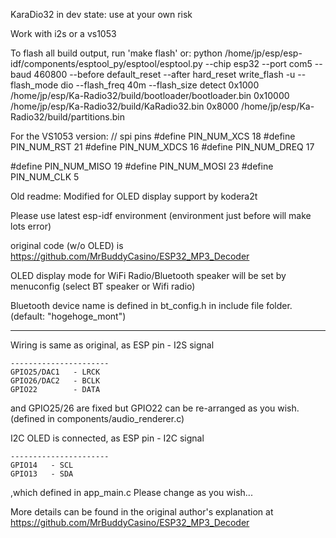 KaraDio32 in dev state: use at your own risk

Work with i2s or a vs1053

To flash all build output, run 'make flash' or:
python /home/jp/esp/esp-idf/components/esptool_py/esptool/esptool.py --chip esp32 --port com5 --baud 460800 --before default_reset --after hard_reset write_flash -u --flash_mode dio --flash_freq 40m --flash_size detect 0x1000 /home/jp/esp/Ka-Radio32/build/bootloader/bootloader.bin 0x10000 /home/jp/esp/Ka-Radio32/build/KaRadio32.bin 0x8000 /home/jp/esp/Ka-Radio32/build/partitions.bin


For the VS1053 version:
// spi pins
#define PIN_NUM_XCS  18
#define PIN_NUM_RST  21
#define PIN_NUM_XDCS 16
#define PIN_NUM_DREQ 17

#define PIN_NUM_MISO 19
#define PIN_NUM_MOSI 23
#define PIN_NUM_CLK  5



Old readme:
Modified for OLED display support by kodera2t

Please use latest esp-idf environment (environment just before will make lots error)

original code (w/o OLED) is
https://github.com/MrBuddyCasino/ESP32_MP3_Decoder

OLED display mode for WiFi Radio/Bluetooth speaker will be set by menuconfig (select BT speaker or Wifi radio)

Bluetooth device name is defined in bt_config.h in include file folder. (default: "hogehoge_mont")

----
Wiring is same as original, as
ESP pin   - I2S signal
```
----------------------
GPIO25/DAC1   - LRCK
GPIO26/DAC2   - BCLK
GPIO22        - DATA
```
and GPIO25/26 are fixed but GPIO22 can be re-arranged as you wish.
(defined in components/audio_renderer.c)

I2C OLED is connected, as
ESP pin   - I2C signal
```
----------------------
GPIO14   - SCL
GPIO13   - SDA
```
,which defined in app_main.c Please change as you wish...


More details can be found in the original author's explanation at
https://github.com/MrBuddyCasino/ESP32_MP3_Decoder
